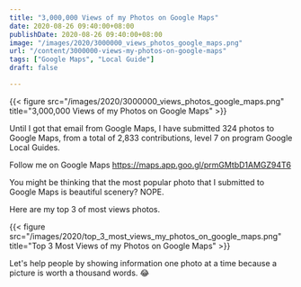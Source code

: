 ```yaml
---
title: "3,000,000 Views of my Photos on Google Maps"
date: 2020-08-26 09:40:00+08:00
publishDate: 2020-08-26 09:40:00+08:00
image: "/images/2020/3000000_views_photos_google_maps.png"
url: "/content/3000000-views-my-photos-on-google-maps"
tags: ["Google Maps", "Local Guide"]
draft: false

---
```


{{< figure src="/images/2020/3000000_views_photos_google_maps.png" title="3,000,000 Views of my Photos on Google Maps" >}}


Until I got that email from Google Maps, I have submitted 324 photos to Google Maps, from a total of 2,833 contributions, level 7 on program Google Local Guides.

Follow me on Google Maps https://maps.app.goo.gl/prmGMtbD1AMGZ94T6

You might be thinking that the most popular photo that I submitted to Google Maps is beautiful scenery? NOPE.

Here are my top 3 of most views photos.

{{< figure src="/images/2020/top_3_most_views_my_photos_on_google_maps.png" title="Top 3 Most Views of my Photos on Google Maps" >}}

Let's help people by showing information one photo at a time because a picture is worth a thousand words. :joy: